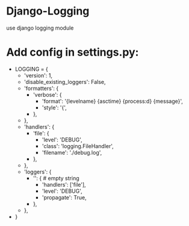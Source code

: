 # Django-Logging
use django logging module


# Add config in settings.py:

- LOGGING = {
    - 'version': 1,
    - 'disable_existing_loggers': False,
    - 'formatters': {
        - 'verbose': {
            - 'format': '{levelname} {asctime}  {process:d}  {message}',
            - 'style': '{',
        - },
    - },
    - 'handlers': {
        - 'file': {
            - 'level': 'DEBUG',
            - 'class': 'logging.FileHandler',
            - 'filename': './debug.log',
        - },
    - },
    - 'loggers': {
        - '': { # empty string
            - 'handlers': ['file'],
            - 'level': 'DEBUG',
            - 'propagate': True,
        - },
    - },
- }
